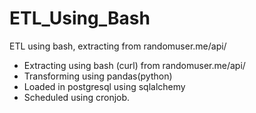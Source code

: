 # ETL_Using_Bash
ETL using bash, extracting from randomuser.me/api/

- Extracting using bash (curl) from randomuser.me/api/
- Transforming using pandas(python)
- Loaded in postgresql using sqlalchemy
- Scheduled using cronjob.

